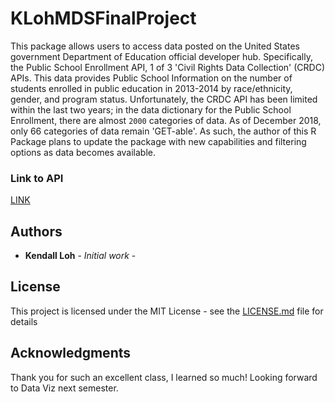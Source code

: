 # KLohMDSFinalProject

This package allows users to access data posted on the United States government Department of Education official developer hub. Specifically, the Public School Enrollment API, 1 of 3 'Civil Rights Data Collection' (CRDC) APIs. This data provides Public School Information on the number of students enrolled in public education in 2013-2014 by race/ethnicity, gender, and program status. Unfortunately, the CRDC API has been limited within the last two years; in the data dictionary for the Public School Enrollment, there are almost `2000` categories of data. As of December 2018, only 66 categories of data remain 'GET-able'. As such, the author of this R Package plans to update the package with new capabilities and filtering options as data becomes available.

### Link to API

[LINK](https://usedgov.github.io/api/crdc.html)

## Authors

* **Kendall Loh** - *Initial work* - 

## License

This project is licensed under the MIT License - see the [LICENSE.md](LICENSE.md) file for details

## Acknowledgments

Thank you for such an excellent class, I learned so much! Looking forward to Data Viz next semester.

